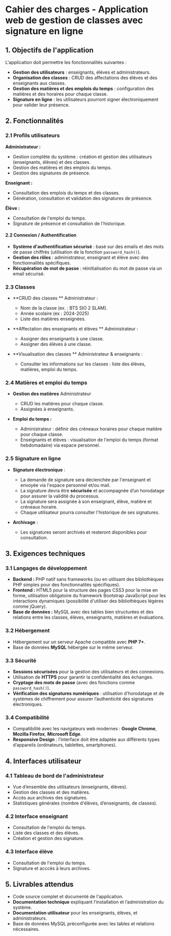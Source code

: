 # Cahier des charges - Application web de gestion de classes avec signature en ligne

## 1. Objectifs de l'application
L'application doit permettre les fonctionnalités suivantes :
- **Gestion des utilisateurs** : enseignants, élèves et administrateurs.
- **Organisation des classes** : CRUD des affectations des élèves et des enseignants aux classes.
- **Gestion des matières et des emplois du temps** : configuration des matières et des horaires pour chaque classe.
- **Signature en ligne** : les utilisateurs pourront signer électroniquement pour valider leur présence.

## 2. Fonctionnalités

### 2.1 Profils utilisateurs

   **Administrateur :**
   - Gestion complète du système : création et gestion des utilisateurs (enseignants, élèves) et des classes.
   - Gestion des matières et des emplois du temps.
   - Gestion des signatures de présence.

   **Enseignant :**
   - Consultation des emplois du temps et des classes.
   - Génération, consultation et validation des signatures de présence.

   **Élève :**
   - Consultation de l'emploi du temps.
   - Signature de présence et consultation de l'historique.

#### 2.2 Connexion / Authentification
   - **Système d'authentification sécurisé** : basé sur des emails et des mots de passe chiffrés (utilisation de la fonction `password_hash()`).
   - **Gestion des rôles** : administrateur, enseignant et élève avec des fonctionnalités spécifiques.
   - **Récupération de mot de passe** : réinitialisation du mot de passe via un email sécurisé.

### 2.3 Classes
   - **CRUD des classes ** Administrateur :
      - Nom de la classe (ex. : BTS SIO 2 SLAM).
      - Année scolaire (ex : 2024-2025)
      - Liste des matières enseignées.

   - **Affectation des enseignants et élèves ** Administrateur :
      - Assigner des enseignants à une classe.
      - Assigner des élèves à une classe.

   - **Visualisation des classes ** Administrateur & enseignants :
      - Consulter les informations sur les classes : liste des élèves, matières, emploi du temps.

### 2.4 Matières et emploi du temps
   - **Gestion des matières** Administrateur
      - CRUD les matières pour chaque classe.
      - Assignées à enseignants.

   - **Emploi du temps :**
      - Administrateur : définir des créneaux horaires pour chaque matière pour chaque classe.
      - Enseignants et élèves : visualisation de l'emploi du temps (format hebdomadaire) via espace personnel.

### 2.5 Signature en ligne

   - **Signature électronique** :
      - La demande de signature sera déclenchée par l'enseignant et envoyée via l'espace personnel et/ou mail.
      - La signature devra être **sécurisée** et accompagnée d’un horodatage pour assurer la validité du processus.
      - La signature sera assignée à son enseignant, élève, matière et créneaux horaire.
      - Chaque utilisateur pourra consulter l'historique de ses signatures.

   - **Archivage** :
      - Les signatures seront archivés et resteront disponibles pour consultation.

## 3. Exigences techniques

### 3.1 Langages de développement
   - **Backend :** PHP natif sans frameworks (ou en utilisant des bibliothèques PHP simples pour des fonctionnalités spécifiques).
   - **Frontend :** 
         HTML5 pour la structure des pages
         CSS3 pour la mise en forme, utilisation obligatoire du framework Bootstrap
         JavaScript pour les interactions dynamiques (possibilité d'utiliser des bibliothèques légères comme jQuery).
   - **Base de données :** MySQL avec des tables bien structurées et des relations entre les classes, élèves, enseignants, matières et évaluations.

### 3.2 Hébergement
   - Hébergement sur un serveur Apache compatible avec **PHP 7+**.
   - Base de données **MySQL** hébergée sur le même serveur.

### 3.3 Sécurité
   - **Sessions sécurisées** pour la gestion des utilisateurs et des connexions.
   - Utilisation de **HTTPS** pour garantir la confidentialité des échanges.
   - **Cryptage des mots de passe** (avec des fonctions comme `password_hash()`).
   - **Vérification des signatures numériques** : utilisation d’horodatage et de systèmes de chiffrement pour assurer l’authenticité des signatures électroniques.

### 3.4 Compatibilité
   - Compatibilité avec les navigateurs web modernes : **Google Chrome**, **Mozilla Firefox**, **Microsoft Edge**.
   - **Responsive Design** : l’interface doit être adaptée aux différents types d’appareils (ordinateurs, tablettes, smartphones).

## 4. Interfaces utilisateur

### 4.1 Tableau de bord de l'administrateur
   - Vue d’ensemble des utilisateurs (enseignants, élèves).
   - Gestion des classes et des matières.
   - Accès aux archives des signatures.
   - Statistiques générales (nombre d'élèves, d’enseignants, de classes).

### 4.2 Interface enseignant
   - Consultation de l'emploi du temps.
   - Liste des classes et des élèves.
   - Création et gestion des signature.

### 4.3 Interface élève
   - Consultation de l'emploi du temps.
   - Signature et acccès à leurs archives.

## 5. Livrables attendus
   - Code source complet et documenté de l'application.
   - **Documentation technique** expliquant l’installation et l’administration du système.
   - **Documentation utilisateur** pour les enseignants, élèves, et administrateurs.
   - Base de données MySQL préconfigurée avec les tables et relations nécessaires.